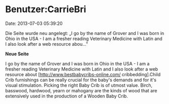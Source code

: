 Benutzer:CarrieBri
==================

Date: 2013-07-03 05:39:20

Die Seite wurde neu angelegt: „I go by the name of Grover and I was born
in Ohio in the USA - I am a fresher reading Veterinary Medicine with
Latin and I also look after a web resource abou..."

**Neue Seite**

<div>

I go by the name of Grover and I was born in Ohio in the USA - I am a
fresher reading Veterinary Medicine with Latin and I also look after a
web resource about \[http://www.bestbabycribs-online.com/
cribbedding\].Child Crib furnishings can be really crucial for the
baby\'s demands and for it\'s visual stimulation. Picking the right Baby
Crib is of utmost value. Birch, basswood, hardwood, yearn or mahogany
are the kinds of wood that are extensively used in the production of a
Wooden Baby Crib.

</div>
